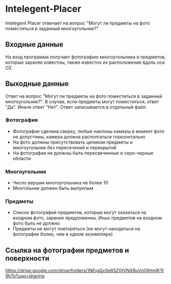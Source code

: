 # Intelegent-Placer
Intelegent Placer отвечает на вопрос "Могут ли предметы на фото поместиться в заданный многоугольник?"

## Входные данные
На вход программа получает фотографию многоугольника и предметов, которые заранее известны, также известно их расположение вдоль оси OZ.
## Выходные данные
Ответ на вопрос "Могут ли предметы на фото поместиться в заданный многоугольник?". В случае, если предметы могут поместиться, ответ "Да". Иначе ответ "Нет". Ответ записывается в отдельный файл.
### Фотография
* Фотография сделана сверху, любые наклоны камеры в момент фото не допустимы, камера должна располгаться горизонтально
* На фото должны присутствовать целиком предметы и многоугольник без пересечений и перекрытий
* На фотографии не должны быть пересвеченные и серо-черные области
### Многоугольник
* Число вершин многоугольника не более 10
* Многольник должен быть выпуклым
### Предметы
* Список фотографий предметов, которые могут оказаться на входном фото, заранее предложенны. Иных предметов на входном фото быть не должно
* Предметы не могут повторяться (не могут находиться на фотографии более, чем в одном экземпляре)

## Ссылка на фотографии предметов и поверхности
https://drive.google.com/drive/folders/1NEjgQvSe6SZ0tVNXBuVnOlHmlKTt9h7o?usp=sharing
